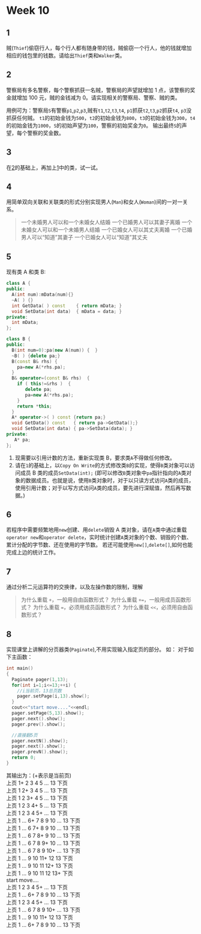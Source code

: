 # Week 10

## 1

贼(`Thief`)偷窃行人，每个行人都有随身带的钱，贼偷窃一个行人，他的钱就增加相应的钱包里的钱数。请给出`Thief`类和`Walker`类。

## 2

警察局有多名警察，每个警察抓获一名贼，警察局的声望就增加 1 点，该警察的奖金就增加 100 元，贼的金钱减为 0。请实现相关的警察局、警察、贼的类。

用例可为：警察局`S`有警察`p1`,`p2`,`p3`,贼有`t1`,`t2`,`t3`,`t4`, `p1`抓获`t2`,`t3`,`p2`抓获`t4`, `p3`没抓获任何贼。
`t1`的初始金钱为`500`，`t2`的初始金钱为`800`，`t3`的初始金钱为`300`，`t4`的初始金钱为`1000`，`S`的初始声望为`100`，警察的初始奖金为`0`。
输出最终`S`的声望，每个警察的奖金数。

## 3

在[2](#2)的基础上，再加上[1](#1)中的类，试一试。

## 4

用简单双向关联和关联类的形式分别实现男人(`Man`)和女人(`Woman`)间的一对一关系。

> 一个未婚男人可以和一个未婚女人结婚
> 一个已婚男人可以其妻子离婚
> 一个未婚女人可以和一个未婚男人结婚
> 一个已婚女人可以其丈夫离婚
> 一个已婚男人可以“知道”其妻子
> 一个已婚女人可以“知道”其丈夫

## 5

现有类 A 和类 B:

```cpp
class A {
public:
  A(int num):mData(num){}
  ~A( ) {}
  int GetData( ) const    { return mData; }
  void SetData(int data)  { mData = data; }
private:
  int mData;
};
```

```cpp
class B {
public:
  B(int num=0):pa(new A(num)) {  }
  ~B( ) {delete pa;}
  B(const B& rhs) {
    pa=new A(*rhs.pa);
  }
  B& operator=(const B& rhs)  {
    if ( this!=&rhs )  {
       delete pa;
       pa=new A(*rhs.pa);
    }
    return *this;
  }
  A* operator->( ) const {return pa;}
  void GetData() const   { return pa->GetData();}
  void SetData(int data) { pa->SetData(data); }
private:
   A* pa;
};
```

1. 现需要以引用计数的方法，重新实现类 B，要求类`A`不得做任何修改。
2. 请在`1`的基础上，以`Copy On Write`的方式修改类`B`的实现，使得`B`类对象可以访问成员 B 类的成员`SetData(int);`
   (即可以修改`B`类对象中`pa`指针指向的`A`类对象的数据成员。也就是说，使用`B`类对象时，对于以只读方式访问`A`类的成员，使用引用计数；对于以写方式访问`A`类的成员，要先进行深赋值，然后再写数据。)

## 6

若程序中需要频繁地用`new`创建、用`delete`销毁 A 类对象，请在`A`类中通过重载`operator new`和`operator delete`，实时统计创建`A`类对象的个数、销毁的个数、累计分配的字节数、还在使用的字节数。
若还可能使用`new[]`,`delete[]`,如何也能完成上边的统计工作。

## 7

通过分析二元运算符的交换律，以及左操作数的限制，理解

> 为什么重载 `+`，一般用自由函数形式？
> 为什么重载 `+=`，一般用成员函数形式？
> 为什么重载 `=`，必须用成员函数形式？
> 为什么重载 `<<`，必须用自由函数形式？

## 8

实现课堂上讲解的分页器类(`Paginate`),不用实现输入指定页的部分。
如：
对于如下主函数：

```cpp
int main()
{
  Paginate pager(1,13);
  for(int i=1;i<=13;++i) {
    //i当前页，13总页数
    pager.setPage(i,13).show();
  }
  cout<<"start move...."<<endl;
  pager.setPage(5,13).show();
  pager.next().show();
  pager.prev().show();

  //直接翻5页
  pager.nextN().show();
  pager.next().show();
  pager.prevN().show();
  return 0;
}
```

其输出为：(+表示是当前页)  
上页 1+ 2 3 4 5 … 13 下页  
上页 1 2+ 3 4 5 … 13 下页  
上页 1 2 3+ 4 5 … 13 下页  
上页 1 2 3 4+ 5 … 13 下页  
上页 1 2 3 4 5+ … 13 下页  
上页 1 … 6+ 7 8 9 10 … 13 下页  
上页 1 … 6 7+ 8 9 10 … 13 下页  
上页 1 … 6 7 8+ 9 10 … 13 下页  
上页 1 … 6 7 8 9+ 10 … 13 下页  
上页 1 … 6 7 8 9 10+ … 13 下页  
上页 1 … 9 10 11+ 12 13 下页  
上页 1 … 9 10 11 12+ 13 下页  
上页 1 … 9 10 11 12 13+ 下页  
start move....  
上页 1 2 3 4 5+ … 13 下页  
上页 1 … 6+ 7 8 9 10 … 13 下页  
上页 1 2 3 4 5+ … 13 下页  
上页 1 … 6 7 8 9 10+ … 13 下页  
上页 1 … 9 10 11+ 12 13 下页  
上页 1 … 6+ 7 8 9 10 … 13 下页
